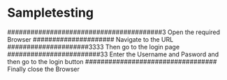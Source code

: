 # Sampletesting
########################################3
Open the required Browser
#####################
Navigate to the URL
#####################3333
Then go to the login page
########################33
Enter the Username and Pasword and then go to the login button
##################################
Finally close the Browser
